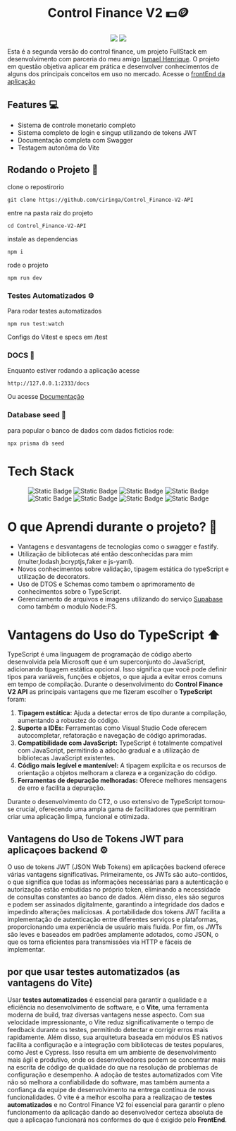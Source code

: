 <h1 align="center">Control Finance V2 💵🪙</h1>
<p align="center">
<img align="center" src = "https://img.shields.io/badge/NPM-10.5.2-gray?style=flat&labelColor=green">
<img align="center" src = "https://img.shields.io/badge/TypeScript-5.4.5-gray?style=flat&labelColor=blue" >
</p>

Esta é a segunda versão do control finance, um projeto FullStack em desenvolvimento com parceria do meu amigo <a href="https://github.com/ismael-henrique-dev">Ismael Henrique</a>. O projeto em questão objetiva aplicar em prática e desenvolver conhecimentos de alguns dos principais conceitos em uso no mercado. Acesse o <a href="https://github.com/ismael-henrique-dev/Control-Finance-v2">frontEnd da aplicação</a>

## Features 💻

- Sistema de controle monetario completo 
- Sistema completo de login e singup utilizando de tokens JWT
- Documentação completa com Swagger
- Testagem autonôma do Vite 

## Rodando o Projeto 🚀

clone o repostirorio 
```
git clone https://github.com/ciringa/Control_Finance-V2-API
```
entre na pasta raiz do projeto 
```
cd Control_Finance-V2-API
```
instale as dependencias 
```
npm i
```
rode o projeto 
```
npm run dev
```

### Testes Automatizados ⚙️

Para rodar testes automatizados 
```
npm run test:watch
```
Configs do Vitest e specs em /test

### DOCS 📰
Enquanto estiver rodando a aplicação acesse
```
http://127.0.0.1:2333/docs
```
Ou acesse <a href="https://control-finance-v2-api-1.onrender.com/docs">Documentação</a>

### Database seed 🌱
para popular o banco de dados com dados ficticios rode:
```
npx prisma db seed
```

# Tech Stack 
<div align="center">
<img alt="Static Badge" src="https://img.shields.io/badge/dotenv-16.4.5-blue?style=flat-square&logoColor=blue">
<img alt="Static Badge" src="https://img.shields.io/badge/fastify-4.28.1-black?style=flat-square&logoColor=blue">
<img alt="Static Badge" src="https://img.shields.io/badge/prisma-5.16.1-blue?style=flat-square&logoColor=blue">
<img alt="Static Badge" src="https://img.shields.io/badge/typescript-5.5.3-blue?style=flat-square&logoColorr=blue">
<img alt="Static Badge" src="https://img.shields.io/badge/vitest-1.6.0-orange?style=flat-square&logoColorr=blue">
<img alt="Static Badge" src="https://img.shields.io/badge/multer-2.0.3-green?style=flat-square&logoColor=blue">
<img alt="Static Badge" src="https://img.shields.io/badge/zod-3.23.8-red?style=flat-square&logoColor=blue">
<img alt="Static Badge" src="https://img.shields.io/badge/faker-8.4.1-green?style=flat-square&logoColor=blue">

</div>

# O que Aprendi durante o projeto? 🧩

- Vantagens e desvantagens de tecnologias como o swagger e fastify.
- Utilização de bibliotecas até então desconhecidas para mim (multer,lodash,bcryptjs,faker e js-yaml).
- Novos conhecimentos sobre validação, tipagem estática do typeScript e utilização de decorators. 
- Uso de DTOS e Schemas como tambem o aprimoramento de conhecimentos sobre o TypeScript.
- Gerenciamento de arquivos e imagens utilizando do serviço <a href="https://supabase.com/">Supabase</a> como também o modulo Node:FS. 

# Vantagens do Uso do TypeScript ⬆️
TypeScript é uma linguagem de programação de código aberto desenvolvida pela Microsoft que é um superconjunto do JavaScript, adicionando tipagem estática opcional. Isso significa que você pode definir tipos para variáveis, funções e objetos, o que ajuda a evitar erros comuns em tempo de compilação. Durante o desenvolvimento do **Control Finance V2 API** as principais vantagens que me fizeram escolher o **TypeScript** foram: 
1. **Tipagem estática:** Ajuda a detectar erros de tipo durante a compilação, aumentando a robustez do código.
2. **Suporte a IDEs:** Ferramentas como Visual Studio Code oferecem autocompletar, refatoração e navegação de código aprimoradas.
3. **Compatibilidade com JavaScript:** TypeScript é totalmente compatível com JavaScript, permitindo a adoção gradual e a utilização de bibliotecas JavaScript existentes.
4. **Código mais legível e mantenível:** A tipagem explícita e os recursos de orientação a objetos melhoram a clareza e a organização do código.
5. **Ferramentas de depuração melhoradas:** Oferece melhores mensagens de erro e facilita a depuração.

Durante o desenvolvimento do CT2, o uso extensivo de TypeScript tornou-se crucial, oferecendo uma ampla gama de facilitadores que permitiram criar uma aplicação limpa, funcional e otimizada.

## Vantagens do Uso de Tokens JWT para aplicaçoes backend ⚙️

O uso de tokens JWT (JSON Web Tokens) em aplicações backend oferece várias vantagens significativas. Primeiramente, os JWTs são auto-contidos, o que significa que todas as informações necessárias para a autenticação e autorização estão embutidas no próprio token, eliminando a necessidade de consultas constantes ao banco de dados. Além disso, eles são seguros e podem ser assinados digitalmente, garantindo a integridade dos dados e impedindo alterações maliciosas. A portabilidade dos tokens JWT facilita a implementação de autenticação entre diferentes serviços e plataformas, proporcionando uma experiência de usuário mais fluida. Por fim, os JWTs são leves e baseados em padrões amplamente adotados, como JSON, o que os torna eficientes para transmissões via HTTP e fáceis de implementar.

## por que usar testes automatizados (as vantagens do Vite)
Usar <strong>testes automatizados</strong> é essencial para garantir a qualidade e a eficiência no desenvolvimento de software, e o <strong>Vite</strong>, uma ferramenta moderna de build, traz diversas vantagens nesse aspecto. Com sua velocidade impressionante, o Vite reduz significativamente o tempo de feedback durante os testes, permitindo detectar e corrigir erros mais rapidamente. Além disso, sua arquitetura baseada em módulos ES nativos facilita a configuração e a integração com bibliotecas de testes populares, como Jest e Cypress. Isso resulta em um ambiente de desenvolvimento mais ágil e produtivo, onde os desenvolvedores podem se concentrar mais na escrita de código de qualidade do que na resolução de problemas de configuração e desempenho. A adoção de testes automatizados com Vite não só melhora a confiabilidade do software, mas também aumenta a confiança da equipe de desenvolvimento na entrega contínua de novas funcionalidades. 
O vite é a melhor escolha para a realizaçao de <strong>testes automatizados</strong> e no Control Finance V2 foi essencial para garantir o pleno funcionamento da aplicação dando ao desenvolvedor certeza absoluta de que a aplicaçao funcionará nos conformes do que é exigido pelo <strong>FrontEnd</strong>.
